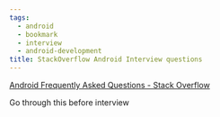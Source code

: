 ```yaml
---
tags:
  - android
  - bookmark
  - interview
  - android-development
title: StackOverflow Android Interview questions
---
```

[Android Frequently Asked Questions - Stack Overflow](https://stackoverflow.com/collectives/mobile-dev/collections/77232117/android-frequently-asked-questions)

Go through this before interview